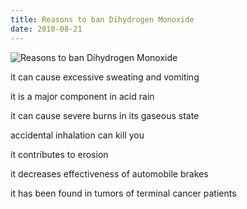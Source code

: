 ```yaml
---
title: Reasons to ban Dihydrogen Monoxide
date: 2010-08-21
---
```


![Reasons to ban Dihydrogen Monoxide](https://source.unsplash.com/X6cChncECA8/1600x900)

it can cause excessive sweating and vomiting

it is a major component in acid rain

it can cause severe burns in its gaseous state

accidental inhalation can kill you

it contributes to erosion

it decreases effectiveness of automobile brakes

it has been found in tumors of terminal cancer patients